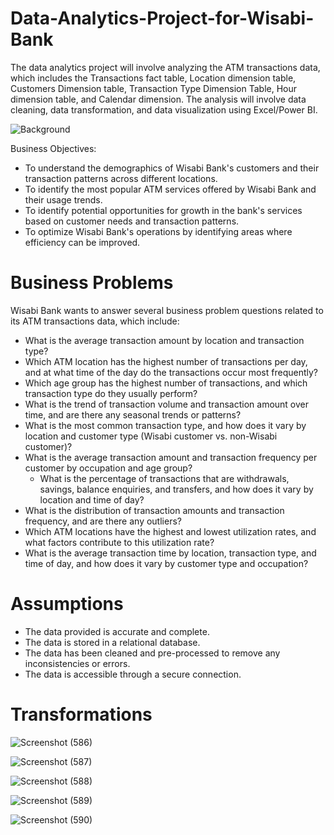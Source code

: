# Data-Analytics-Project-for-Wisabi-Bank
The data analytics project will involve analyzing the ATM transactions data, which includes the Transactions fact table, Location dimension table, Customers Dimension table, Transaction Type Dimension Table, Hour dimension table, and Calendar dimension. The analysis will involve data cleaning, data transformation, and data visualization using Excel/Power BI.

![Background](https://github.com/Mathex7/Data-Analytics-Project-for-Wisabi-Bank/assets/106633060/8d0e88ea-83b4-4187-adae-8fb6442fc599)


Business Objectives: 
* To understand the demographics of Wisabi Bank's customers and their transaction patterns across different locations.
*	To identify the most popular ATM services offered by Wisabi Bank and their usage trends.
*	To identify potential opportunities for growth in the bank's services based on customer needs and transaction patterns.
* To optimize Wisabi Bank's operations by identifying areas where efficiency can be improved.

 # Business Problems
Wisabi Bank wants to answer several business problem questions related to its ATM transactions data, which include:
*	What is the average transaction amount by location and transaction type?
*	Which ATM location has the highest number of transactions per day, and at what time of the day do the transactions occur most frequently?
 *	Which age group has the highest number of transactions, and which transaction type do they usually perform?
*	What is the trend of transaction volume and transaction amount over time, and are there any seasonal trends or patterns?
  * What is the most common transaction type, and how does it vary by location and customer type (Wisabi customer vs. non-Wisabi customer)?
* What is the average transaction amount and transaction frequency per customer by occupation and age group?
  *	What is the percentage of transactions that are withdrawals, savings, balance enquiries, and transfers, and how does it vary by location and time of day?
*	What is the distribution of transaction amounts and transaction frequency, and are there any outliers?
* Which ATM locations have the highest and lowest utilization rates, and what factors contribute to this utilization rate?
*	What is the average transaction time by location, transaction type, and time of day, and how does it vary by customer type and occupation?

  # Assumptions
*	The data provided is accurate and complete.
*	The data is stored in a relational database.
*	The data has been cleaned and pre-processed to remove any inconsistencies or errors.
*	The data is accessible through a secure connection.

  # Transformations
  ![Screenshot (586)](https://github.com/Mathex7/Data-Analytics-Project-for-Wisabi-Bank/assets/106633060/78c4cec6-d8d0-45c9-ba46-9d232c9923db)

  ![Screenshot (587)](https://github.com/Mathex7/Data-Analytics-Project-for-Wisabi-Bank/assets/106633060/7720fbaf-e4ff-40e5-8061-90d34b883eff)

  ![Screenshot (588)](https://github.com/Mathex7/Data-Analytics-Project-for-Wisabi-Bank/assets/106633060/b7102c83-72f2-4022-9636-1aad1142d110)

![Screenshot (589)](https://github.com/Mathex7/Data-Analytics-Project-for-Wisabi-Bank/assets/106633060/fc964989-3fe5-49e3-84be-8f745362b9f9)

![Screenshot (590)](https://github.com/Mathex7/Data-Analytics-Project-for-Wisabi-Bank/assets/106633060/0128ac0e-5a43-4e35-89d6-db5f690de4ce)









  

  

